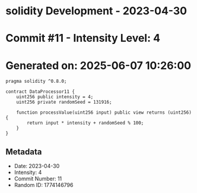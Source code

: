 ﻿# solidity Development - 2023-04-30
# Commit #11 - Intensity Level: 4
# Generated on: 2025-06-07 10:26:00
```solidity
pragma solidity ^0.8.0;

contract DataProcessor11 {
    uint256 public intensity = 4;
    uint256 private randomSeed = 131916;

    function processValue(uint256 input) public view returns (uint256) {
        return input * intensity + randomSeed % 100;
    }
}
```
## Metadata
- Date: 2023-04-30
- Intensity: 4
- Commit Number: 11
- Random ID: 1774146796
